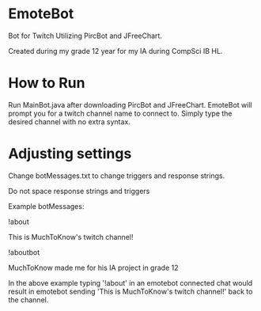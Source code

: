 # EmoteBot
Bot for Twitch Utilizing PircBot and JFreeChart.

Created during my grade 12 year for my IA during CompSci IB HL.


# How to Run
Run MainBot.java after downloading PircBot and JFreeChart.  EmoteBot will prompt you for a twitch channel name to connect to.  Simply type the desired channel with no extra syntax.  

# Adjusting settings
Change botMessages.txt to change triggers and response strings.

Do not space response strings and triggers

Example botMessages:

!about

This is MuchToKnow's twitch channel!

!aboutbot

MuchToKnow made me for his IA project in grade 12

In the above example typing '!about' in an emotebot connected chat would result in emotebot sending 'This is MuchToKnow's twitch channel!' back to the channel.
